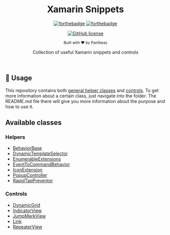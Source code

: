 <h1 align="center">Xamarin Snippets</h1><div align="center">

[![forthebadge](https://forthebadge.com/images/badges/fuck-it-ship-it.svg)](https://forthebadge.com)
[![forthebadge](https://forthebadge.com/images/badges/made-with-c-sharp.svg)](https://forthebadge.com)

[![GitHub license](https://img.shields.io/github/license/Pantheas/XamarinSnippets.svg?longCache=true&style=flat-square)](https://github.com/Pantheas/XamarinSnippets/blob/main/LICENSE)

<sub>Built with ❤︎ by Pantheas</sub>

Collection of useful Xamarin snippets and controls
</div><br>

## 📝 Usage

This repository contains both [general helper classes](https://github.com/Pantheas/XamarinSnippets/tree/master/src/Helpers) and [controls](https://github.com/Pantheas/XamarinSnippets/tree/master/src/Controls).
To get more information about a certain class, just navigate into the folder.
The README.md file there will give you more information about the purpose and how to use it.
 

## Available classes
### Helpers
- [BehaviorBase](https://github.com/Pantheas/XamarinSnippets/tree/master/src/Helpers/BehaviorBase)
- [DynamicTemplateSelector](https://github.com/Pantheas/XamarinSnippets/tree/master/src/Helpers/DynamicTemplateSelector)
- [EnumerableExtensions](https://github.com/Pantheas/XamarinSnippets/tree/master/src/Helpers/EnumerableExtensions)
- [EventToCommandBehavior](https://github.com/Pantheas/XamarinSnippets/tree/master/src/Helpers/EventToCommandBehavior)
- [IconExtension](https://github.com/Pantheas/XamarinSnippets/tree/master/src/Helpers/IconExtension)
- [PopupController](https://github.com/Pantheas/XamarinSnippets/tree/master/src/Helpers/PopupController)
- [RapidTapPreventor](https://github.com/Pantheas/XamarinSnippets/tree/master/src/Helpers/RapidTapPreventor)

### Controls
- [DynamicGrid](https://github.com/Pantheas/XamarinSnippets/tree/master/src/Controls/DynamicGrid)
- [IndicatorView](https://github.com/Pantheas/XamarinSnippets/tree/master/src/Controls/IndicatorView)
- [JumpMarkView](https://github.com/Pantheas/XamarinSnippets/tree/master/src/Controls/JumpMarkView)
- [Link](https://github.com/Pantheas/XamarinSnippets/tree/master/src/Controls/Link)
- [RepeaterView](https://github.com/Pantheas/XamarinSnippets/tree/master/src/Controls/RepeaterView)
